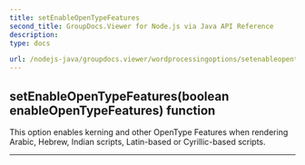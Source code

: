 ```yaml
---
title: setEnableOpenTypeFeatures
second_title: GroupDocs.Viewer for Node.js via Java API Reference
description: 
type: docs

url: /nodejs-java/groupdocs.viewer/wordprocessingoptions/setenableopentypefeatures/
---
```


## setEnableOpenTypeFeatures(boolean enableOpenTypeFeatures)  function
This option enables kerning and other OpenType Features when rendering
 Arabic, Hebrew, Indian scripts, Latin-based or Cyrillic-based scripts.


---


